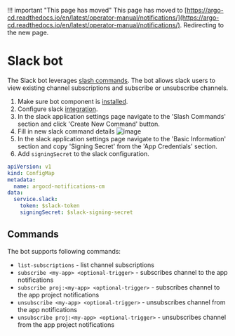 <meta http-equiv="refresh" content="1; url='https://argo-cd.readthedocs.io/en/latest/operator-manual/notifications/'" />

!!! important "This page has moved"
    This page has moved to [https://argo-cd.readthedocs.io/en/latest/operator-manual/notifications/](https://argo-cd.readthedocs.io/en/latest/operator-manual/notifications/). Redirecting to the new page.

# Slack bot

The Slack bot leverages [slash commands](https://api.slack.com/interactivity/slash-commands). The bot allows slack users
to view existing channel subscriptions and subscribe or unsubscribe channels.

1. Make sure bot component is [installed](./overview.md).
1. Configure slack [integration](../services/slack.md).
1. In the slack application settings page navigate to the 'Slash Commands' section and click 'Create New Command' button.
1. Fill in new slack command details
![image](https://user-images.githubusercontent.com/426437/75645798-2e022480-5bfc-11ea-8682-5ce362bdcc9a.png)
1. In the slack application settings page navigate to the 'Basic Information' section and copy 'Signing Secret' from the 'App Credentials' section.
1. Add `signingSecret` to the slack configuration.

```yaml
apiVersion: v1
kind: ConfigMap
metadata:
  name: argocd-notifications-cm
data:
  service.slack:
    token: $slack-token
    signingSecret: $slack-signing-secret
```

## Commands

The bot supports following commands:

* `list-subscriptions` - list channel subscriptions
* `subscribe <my-app> <optional-trigger>` - subscribes channel to the app notifications
* `subscribe proj:<my-app> <optional-trigger>` - subscribes channel to the app project notifications
* `unsubscribe <my-app> <optional-trigger>` - unsubscribes channel from the app notifications
* `unsubscribe proj:<my-app> <optional-trigger>` - unsubscribes channel from the app project notifications